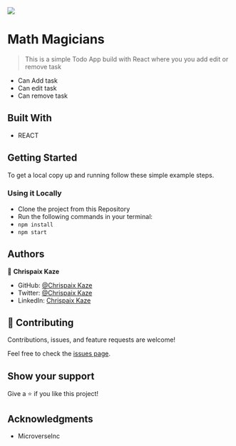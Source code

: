 ![](https://img.shields.io/badge/Microverse-blueviolet)

# Math Magicians

> This is a simple Todo App build with React where you you add edit or remove task

* Can Add task
* Can edit task
* Can remove task


## Built With

- REACT

## Getting Started

To get a local copy up and running follow these simple example steps.

### Using it Locally

- Clone the project from this Repository
- Run the following commands in your terminal:
- `npm install`
- `npm start`


## Authors

👤 **Chrispaix Kaze**

- GitHub: [@Chrispaix Kaze](https://github.com/ChrispaixK)
- Twitter: [@Chrispaix Kaze](https://twitter.com/ChrispaixK)
- LinkedIn: [Chrispaix Kaze](https://www.linkedin.com/in/chrispaix-kaze-70445a175/)


## 🤝 Contributing

Contributions, issues, and feature requests are welcome!

Feel free to check the [issues page](https://github.com/ChrispaixK/React-ToDo/issues).

## Show your support

Give a ⭐️ if you like this project!

## Acknowledgments

- MicroverseInc
